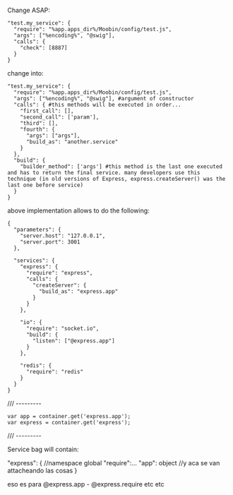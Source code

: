 Change ASAP:

    "test.my_service": {
      "require": "%app.apps_dir%/Moobin/config/test.js",
      "args": ["%encoding%", "@swig"],
      "calls": {
        "check": [8887]
      }
    }

change into:

    "test.my_service": {
      "require": "%app.apps_dir%/Moobin/config/test.js",
      "args": ["%encoding%", "@swig"], #argument of constructor
      "calls": { #this methods will be executed in order...
        "first_call": [],
        "second_call": ['param'],
        "third": [],
        "fourth": {
          "args": ["args"],
          "build_as": "another.service"
        } 
      },
      "build": {
        "builder_method": ['args'] #this method is the last one executed and has to return the final service. many developers use this technique (in old versions of Express, express.createServer() was the last one before service)
      }
    }


above implementation allows to do the following:

    {
      "parameters": {
        "server.host": "127.0.0.1",
        "server.port": 3001
      },

      "services": {
        "express": {
          "require": "express",
          "calls": {
            "createServer": {
              "build_as": "express.app"
            }
          }
        },

        "io": {
          "require": "socket.io",
          "build": {
            "listen": ["@express.app"]
          }
        },

        "redis": {
          "require": "redis"
        }
      }
    }


/// ---------

    var app = container.get('express.app');
    var express = container.get('express');



/// ---------

Service bag will contain:

"express": { //namespace global
  "require":...
  "app": object //y aca se van attacheando las cosas
}

eso es para @express.app - @express.require etc etc